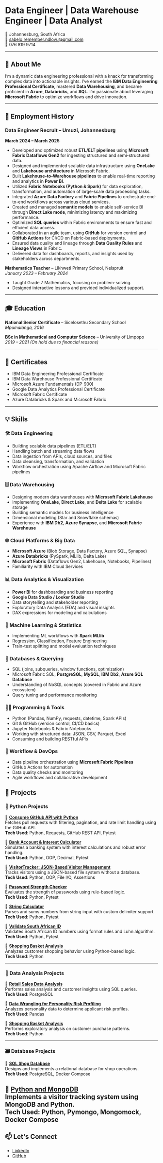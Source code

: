 # Data Engineer | Data Warehouse Engineer | Data Analyst 

📍 Johannesburg, South Africa  
📧 sabelo.remember.ndlovu@gmail.com  
📱 076 819 9714  

---

## 👋 About Me  
I’m a dynamic data engineering professional with a knack for transforming complex data into actionable insights. I’ve earned the **IBM Data Engineering Professional Certificate**, mastered **Data Warehousing**, and became proficient in **Azure**, **Databricks**, and **SQL**. I’m passionate about leveraging **Microsoft Fabric** to optimize workflows and drive innovation.  

---

## 💼 Employment History  
### Data Engineer Recruit – Umuzi, Johannesburg  
**March 2024 – March 2025**

- Developed and optimized robust **ETL/ELT pipelines** using **Microsoft Fabric Dataflows Gen2** for ingesting structured and semi-structured data.  
- Designed and implemented scalable data infrastructure using **OneLake** and **Lakehouse architecture** in Microsoft Fabric.  
- Built **Lakehouse-to-Warehouse pipelines** to enable real-time reporting and analytics in **Power BI**.  
- Utilized **Fabric Notebooks (Python & Spark)** for data exploration, transformation, and automation of large-scale data processing tasks.  
- Integrated **Azure Data Factory** and **Fabric Pipelines** to orchestrate end-to-end workflows across various cloud services.  
- Created and managed **semantic models** to enable self-service BI through **Direct Lake mode**, minimizing latency and maximizing performance.  
- Optimized **SQL queries** within Fabric environments to ensure fast and efficient data access.  
- Collaborated in an agile team, using **GitHub** for version control and **GitHub Actions** for CI/CD on Fabric-based deployments.  
- Ensured data quality and lineage through **Data Quality Rules** and **Lineage Views** in Fabric.  
- Delivered data for dashboards, reports, and insights used by stakeholders across departments.


**Mathematics Teacher** – Likhweti Primary School, Nelspruit  
*January 2023 – February 2024*  
- Taught Grade 7 Mathematics, focusing on problem-solving.  
- Designed interactive lessons and provided individualized support.

---

## 🎓 Education  

**National Senior Certificate** – Sicelosethu Secondary School  
*Mpumalanga, 2016*  

**BSc in Mathematical and Computer Science** – University of Limpopo  
*2019 – 2021 (On hold due to financial reasons)*  

---

## 📜 Certificates  

- IBM Data Engineering Professional Certificate 
- IBM Data Warehouse Professional Certificate 
- Microsoft Azure Fundamentals (DP-900)
- Google Data Analytics Professional Certificate
- Microsoft Fabric Certificate
- Azure Databricks & Spark and Microsoft Fabric 

---

## 💡 Skills

### 🛠️ Data Engineering  
- Building scalable data pipelines (ETL/ELT)  
- Handling batch and streaming data flows  
- Data ingestion from APIs, cloud sources, and files  
- Data cleansing, transformation, and validation  
- Workflow orchestration using Apache Airflow and Microsoft Fabric pipelines  

### 🗄️ Data Warehousing  
- Designing modern data warehouses with **Microsoft Fabric Lakehouse**  
- Implementing **OneLake**, **Direct Lake**, and **Delta Lake** for scalable storage  
- Building semantic models for business intelligence  
- Dimensional modeling (Star and Snowflake schemas)  
- Experience with **IBM Db2**, **Azure Synapse**, and **Microsoft Fabric Warehouse**  

### 🌐 Cloud Platforms & Big Data  
- **Microsoft Azure** (Blob Storage, Data Factory, Azure SQL, Synapse)  
- **Azure Databricks** (PySpark, MLlib, Delta Lake)  
- **Microsoft Fabric** (Dataflows Gen2, Lakehouse, Notebooks, Pipelines)  
- Familiarity with IBM Cloud Services  

### 📊 Data Analytics & Visualization  
- **Power BI** for dashboarding and business reporting  
- **Google Data Studio / Looker Studio**  
- Data storytelling and stakeholder reporting  
- Exploratory Data Analysis (EDA) and visual insights  
- DAX expressions for modeling and calculations  

### 🧠 Machine Learning & Statistics  
- Implementing ML workflows with **Spark MLlib**  
- Regression, Classification, Feature Engineering  
- Train-test splitting and model evaluation techniques  

### 💾 Databases & Querying  
- SQL (joins, subqueries, window functions, optimization)  
- Microsoft Fabric SQL, **PostgreSQL**, **MySQL**, **IBM Db2**, **Azure SQL Database**  
- Understanding of NoSQL concepts (covered in Fabric and Azure ecosystem)  
- Query tuning and performance monitoring  

### 👨‍💻 Programming & Tools  
- Python (Pandas, NumPy, requests, datetime, Spark APIs)  
- Git & GitHub (version control, CI/CD basics)  
- Jupyter Notebooks & Fabric Notebooks  
- Working with structured data: JSON, CSV, Parquet, Excel  
- Consuming and building RESTful APIs  

### 🔧 Workflow & DevOps  
- Data pipeline orchestration using **Microsoft Fabric Pipelines**  
- GitHub Actions for automation  
- Data quality checks and monitoring  
- Agile workflows and collaborative development  

## 🚀 Projects

### 🐍 Python Projects

🔹 **[Consume GitHub API with Python](https://github.com/SRSuccesTemusaNdlovu/Consume-GitHub-Api)**  
Fetches pull requests with filtering, pagination, and rate limit handling using the GitHub API.  
**Tech Used**: Python, Requests, GitHub REST API, Pytest

🔹 **[Bank Account & Interest Calculator](https://github.com/SRSuccesTemusaNdlovu/Bank-Account---Interest-Calculator)**  
Simulates a banking system with interest calculations and robust error handling.  
**Tech Used**: Python, OOP, Decimal, Pytest

🔹 **[VisitorTracker: JSON-Based Visitor Management](https://github.com/SRSuccesTemusaNdlovu/VisitorTracker-JSON-Based-Visitor-Management)**  
Tracks visitors using a JSON-based file system without a database.  
**Tech Used**: Python, OOP, File I/O, Assertions

🔹 **[Password Strength Checker](https://github.com/SRSuccesTemusaNdlovu/Password-sStrength-Checker)**  
Evaluates the strength of passwords using rule-based logic.  
**Tech Used**: Python, Pytest

🔹 **[String Calculator](https://github.com/SRSuccesTemusaNdlovu/The-String-Calculator-project)**  
Parses and sums numbers from string input with custom delimiter support.  
**Tech Used**: Python, Pytest

🔹 **[Validate South African ID](https://github.com/SRSuccesTemusaNdlovu/Validate-South-African-ID)**  
Validates South African ID numbers using format rules and Luhn algorithm.  
**Tech Used**: Python, Pytest

🔹 **[Shopping Basket Analysis](https://github.com/SRSuccesTemusaNdlovu/Shopping-Basket-Analysis)**  
Analyzes customer shopping behavior using Python-based logic.  
**Tech Used**: Python

---

### 🧠 Data Analysis Projects

🔹 **[Retail Sales Data Analysis](https://github.com/SRSuccesTemusaNdlovu/Retail-Sales-Data-Analysis)**  
Performs sales analysis and customer insights using SQL queries.  
**Tech Used**: PostgreSQL

🔹 **[Data Wrangling for Personality Risk Profiling](https://github.com/SRSuccesTemusaNdlovu/Data-Wrangling-and-Analysis-for-Personality-Risk-Profiling)**  
Analyzes personality data to determine applicant risk profiles.  
**Tech Used**: Pandas

🔹 **[Shopping Basket Analysis](https://github.com/SRSuccesTemusaNdlovu/Shopping-Basket-Analysis)**  
Performs exploratory analysis on customer purchase patterns.  
**Tech Used**: Python

---

### 🗃️ Database Projects

🔹 **[SQL Shop Database](https://github.com/SRSuccesTemusaNdlovu/Sql-Shop-Database)**  
Designs and implements a relational database for shop operations.  
**Tech Used**: PostgreSQL, Docker Compose

🔹 **[Python and MongoDB](https://github.com/SRSuccesTemusaNdlovu/Python-and-MongoDB)**  
Implements a visitor tracking system using MongoDB and Python.  
**Tech Used**: Python, Pymongo, Mongomock, Docker Compose
---

## 📫 Let's Connect  
- [LinkedIn](https://www.linkedin.com/in/sabelo-remember-ndlovu)  
- [GitHub](https://srsuccestemusandlovu.github.io/)



